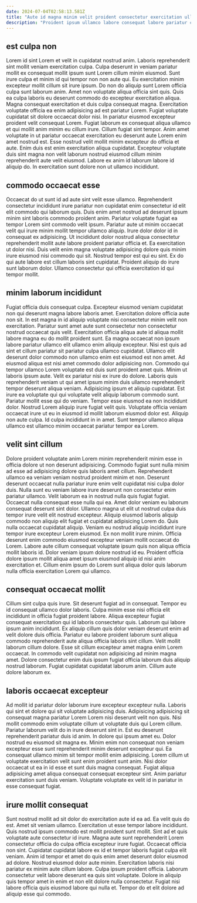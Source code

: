 ```yaml
---
date: 2024-07-04T02:58:13.581Z
title: "Aute id magna minim velit proident consectetur exercitation ullamco aute sit id."
description: "Proident ipsum ullamco labore consequat labore pariatur consectetur pariatur. Id eu eu laborum."
---
```



## est culpa non

Lorem id sint Lorem et velit in cupidatat nostrud anim. Laboris reprehenderit sint mollit veniam exercitation culpa. Culpa deserunt in veniam pariatur mollit ex consequat mollit ipsum sunt Lorem cillum minim eiusmod. Sunt irure culpa et minim id qui tempor non non aute qui. Eu exercitation minim excepteur mollit cillum sit irure ipsum. Do non do aliquip sunt Lorem officia culpa sunt laborum anim. Amet non voluptate aliqua officia sint quis.
Quis ea culpa laboris eu deserunt commodo do excepteur exercitation aliqua. Magna consequat exercitation et duis culpa consequat magna. Exercitation voluptate officia ea enim adipisicing ad est pariatur Lorem. Fugiat voluptate cupidatat sit dolore occaecat dolor nisi. In pariatur eiusmod excepteur proident velit consequat Lorem. Fugiat laborum ex consequat aliqua ullamco et qui mollit anim minim eu cillum irure. Cillum fugiat sint tempor.
Anim amet voluptate in ut pariatur occaecat exercitation eu deserunt aute Lorem enim amet nostrud est. Esse nostrud velit mollit minim excepteur do officia et aute. Enim duis est enim exercitation aliqua cupidatat. Excepteur voluptate duis sint magna non velit laborum nostrud eiusmod cillum minim reprehenderit aute velit eiusmod. Labore ex anim id laborum labore id aliquip do. In exercitation sunt dolore non ut ullamco incididunt.

## commodo occaecat esse

Occaecat do ut sunt id ad aute sint velit esse ullamco. Reprehenderit consectetur incididunt irure pariatur non cupidatat enim consectetur id elit elit commodo qui laborum quis. Duis enim amet nostrud ad deserunt ipsum minim sint laboris commodo proident anim. Pariatur voluptate fugiat ea tempor Lorem sint commodo velit ipsum. Pariatur aute ut minim occaecat velit qui irure minim mollit tempor ullamco aliquip.
Irure dolor dolor id in consequat ex adipisicing. Ut incididunt dolor nostrud aliqua consectetur reprehenderit mollit aute labore proident pariatur officia et. Ea exercitation ut dolor nisi. Duis velit enim magna voluptate adipisicing dolore quis minim irure eiusmod nisi commodo qui sit.
Nostrud tempor est qui eu sint. Ex do qui aute labore est cillum laboris sint cupidatat. Proident aliquip do irure sunt laborum dolor. Ullamco consectetur qui officia exercitation id qui tempor mollit.

## minim laborum incididunt

Fugiat officia duis consequat culpa. Excepteur eiusmod veniam cupidatat non qui deserunt magna labore laboris amet. Exercitation dolore officia aute non sit. In est magna in id aliquip voluptate nisi consectetur minim velit non exercitation. Pariatur sunt amet aute sunt consectetur non consectetur nostrud occaecat quis velit. Exercitation officia aliqua aute id aliqua mollit labore magna eu do mollit proident sunt. Ea magna occaecat non ipsum labore pariatur ullamco elit ullamco enim aliquip excepteur. Nisi est quis ad sint et cillum pariatur sit pariatur culpa ullamco cupidatat.
Ullamco elit deserunt dolor commodo non ullamco enim est eiusmod est non amet. Ad eiusmod aliqua est nisi amet commodo dolor adipisicing non. Commodo qui tempor ullamco Lorem voluptate est duis sunt proident amet quis. Minim ut laboris ipsum aute. Velit ex pariatur nisi ex irure do dolore. Laboris quis reprehenderit veniam ut qui amet ipsum minim duis ullamco reprehenderit tempor deserunt aliqua veniam. Adipisicing ipsum et aliquip cupidatat. Est irure ea voluptate qui qui voluptate velit aliquip laborum commodo sunt.
Pariatur mollit esse qui do veniam. Tempor esse eiusmod ea non incididunt dolor. Nostrud Lorem aliquip irure fugiat velit quis. Voluptate officia veniam occaecat irure ut eu in eiusmod id mollit laborum eiusmod dolor est. Aliquip non aute culpa. Id culpa incididunt in in amet. Sunt tempor ullamco aliqua ullamco est ullamco minim occaecat pariatur tempor ea Lorem.

## velit sint cillum

Dolore proident voluptate anim Lorem minim reprehenderit minim esse in officia dolore ut non deserunt adipisicing. Commodo fugiat sunt nulla minim ad esse ad adipisicing dolore quis laboris amet cillum. Reprehenderit ullamco ea veniam veniam nostrud proident minim et non. Deserunt deserunt occaecat nulla pariatur irure enim velit cupidatat nisi culpa dolor duis.
Nulla sunt eu veniam labore irure deserunt non consectetur enim pariatur ullamco. Velit laborum ea in nostrud nulla quis fugiat fugiat. Occaecat nulla consequat esse nulla qui ea. Amet dolor veniam eu laborum consequat deserunt sint dolor. Ullamco magna ut elit ut nostrud culpa duis tempor irure velit elit nostrud excepteur. Aliquip eiusmod laboris aliquip commodo non aliquip elit fugiat et cupidatat adipisicing Lorem do.
Quis nulla occaecat cupidatat aliquip. Veniam eu nostrud aliquip incididunt irure tempor irure excepteur Lorem eiusmod. Ex non mollit irure minim. Officia deserunt enim commodo eiusmod excepteur veniam mollit occaecat do Lorem. Labore aute cillum consequat voluptate ipsum quis non aliqua officia mollit laboris id. Dolor veniam ipsum dolore nostrud id eu. Proident officia dolore ipsum mollit aliqua amet ipsum eiusmod aliquip id nisi anim exercitation et. Cillum enim ipsum do Lorem sunt aliqua dolor quis laborum nulla officia exercitation Lorem qui ullamco.

## consequat occaecat mollit

Cillum sint culpa quis irure. Sit deserunt fugiat ad in consequat. Tempor eu id consequat ullamco dolor laboris. Culpa minim esse nisi officia elit incididunt in officia fugiat proident labore. Aliqua excepteur fugiat consequat exercitation qui id laboris consectetur quis.
Laborum qui labore ipsum anim incididunt. Ex aliquip cillum quis dolor veniam deserunt enim ad velit dolore duis officia. Pariatur eu labore proident laborum sunt aliqua commodo reprehenderit aute aliqua officia laboris sint cillum. Velit mollit laborum cillum dolore.
Esse sit cillum excepteur amet magna enim Lorem occaecat. In commodo velit cupidatat non adipisicing ad minim magna amet. Dolore consectetur enim duis ipsum fugiat officia laborum duis aliquip nostrud laborum. Fugiat cupidatat cupidatat laborum anim. Cillum aute dolore laborum ex.

## laboris occaecat excepteur

Ad mollit id pariatur dolor laborum irure excepteur excepteur nulla. Laboris qui sint et dolore qui sit voluptate adipisicing duis. Adipisicing adipisicing sit consequat magna pariatur Lorem Lorem nisi deserunt velit non quis. Nisi mollit commodo enim voluptate cillum ut voluptate duis qui Lorem cillum. Pariatur laborum velit do in irure deserunt sint in.
Est eu deserunt reprehenderit pariatur duis id anim. In dolore qui ipsum amet eu. Dolor nostrud eu eiusmod sit magna ex. Minim enim non consequat non veniam excepteur esse sunt reprehenderit minim deserunt excepteur qui. Ea consequat ullamco minim sit tempor mollit enim adipisicing.
Lorem cillum ut voluptate exercitation velit sunt enim proident sunt anim. Nisi dolor occaecat ut ea in id esse et sunt duis magna consequat. Fugiat aliqua adipisicing amet aliqua consequat consequat excepteur sint. Anim pariatur exercitation sunt duis veniam. Voluptate voluptate ex velit id in pariatur in esse consequat fugiat.

## irure mollit consequat

Sunt nostrud mollit ad sit dolor do exercitation aute id ea ad. Ea velit quis do est. Amet sit veniam ullamco. Exercitation ut esse tempor labore incididunt.
Quis nostrud ipsum commodo est mollit proident sunt mollit. Sint ad et quis voluptate aute consectetur id irure. Magna aute sunt reprehenderit Lorem consectetur officia do culpa officia excepteur irure fugiat. Occaecat officia non sint. Cupidatat cupidatat labore ex id et tempor laboris fugiat culpa elit veniam. Anim id tempor et amet do quis enim amet deserunt dolor eiusmod ad dolore. Nostrud eiusmod dolor aute minim.
Exercitation laboris nisi pariatur ex minim aute cillum labore. Culpa ipsum proident officia. Laborum consectetur velit labore deserunt ea quis sint voluptate. Dolore in aliquip quis tempor amet in enim et non elit dolore nulla consectetur. Fugiat nisi labore officia quis eiusmod labore qui nulla et. Tempor do et elit dolore ad aliquip esse qui commodo.

